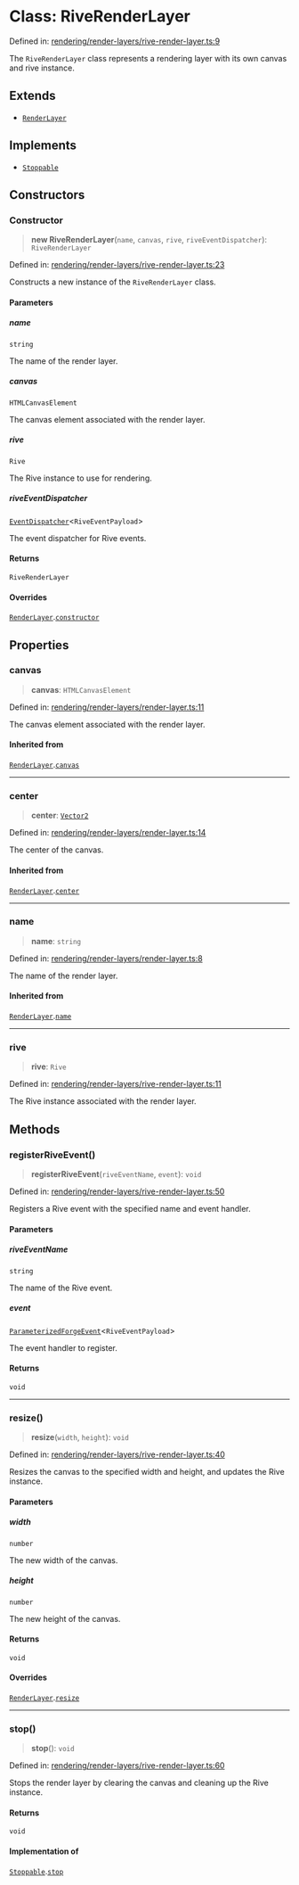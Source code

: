 # Class: RiveRenderLayer

Defined in: [rendering/render-layers/rive-render-layer.ts:9](https://github.com/Forge-Game-Engine/Forge/blob/7a38cd584d26e8fac97f61bf2359fb32ea34a7fc/src/rendering/render-layers/rive-render-layer.ts#L9)

The `RiveRenderLayer` class represents a rendering layer with its own canvas and rive instance.

## Extends

- [`RenderLayer`](RenderLayer.md)

## Implements

- [`Stoppable`](../interfaces/Stoppable.md)

## Constructors

### Constructor

> **new RiveRenderLayer**(`name`, `canvas`, `rive`, `riveEventDispatcher`): `RiveRenderLayer`

Defined in: [rendering/render-layers/rive-render-layer.ts:23](https://github.com/Forge-Game-Engine/Forge/blob/7a38cd584d26e8fac97f61bf2359fb32ea34a7fc/src/rendering/render-layers/rive-render-layer.ts#L23)

Constructs a new instance of the `RiveRenderLayer` class.

#### Parameters

##### name

`string`

The name of the render layer.

##### canvas

`HTMLCanvasElement`

The canvas element associated with the render layer.

##### rive

`Rive`

The Rive instance to use for rendering.

##### riveEventDispatcher

[`EventDispatcher`](EventDispatcher.md)\<`RiveEventPayload`\>

The event dispatcher for Rive events.

#### Returns

`RiveRenderLayer`

#### Overrides

[`RenderLayer`](RenderLayer.md).[`constructor`](RenderLayer.md#constructor)

## Properties

### canvas

> **canvas**: `HTMLCanvasElement`

Defined in: [rendering/render-layers/render-layer.ts:11](https://github.com/Forge-Game-Engine/Forge/blob/7a38cd584d26e8fac97f61bf2359fb32ea34a7fc/src/rendering/render-layers/render-layer.ts#L11)

The canvas element associated with the render layer.

#### Inherited from

[`RenderLayer`](RenderLayer.md).[`canvas`](RenderLayer.md#canvas)

***

### center

> **center**: [`Vector2`](Vector2.md)

Defined in: [rendering/render-layers/render-layer.ts:14](https://github.com/Forge-Game-Engine/Forge/blob/7a38cd584d26e8fac97f61bf2359fb32ea34a7fc/src/rendering/render-layers/render-layer.ts#L14)

The center of the canvas.

#### Inherited from

[`RenderLayer`](RenderLayer.md).[`center`](RenderLayer.md#center)

***

### name

> **name**: `string`

Defined in: [rendering/render-layers/render-layer.ts:8](https://github.com/Forge-Game-Engine/Forge/blob/7a38cd584d26e8fac97f61bf2359fb32ea34a7fc/src/rendering/render-layers/render-layer.ts#L8)

The name of the render layer.

#### Inherited from

[`RenderLayer`](RenderLayer.md).[`name`](RenderLayer.md#name)

***

### rive

> **rive**: `Rive`

Defined in: [rendering/render-layers/rive-render-layer.ts:11](https://github.com/Forge-Game-Engine/Forge/blob/7a38cd584d26e8fac97f61bf2359fb32ea34a7fc/src/rendering/render-layers/rive-render-layer.ts#L11)

The Rive instance associated with the render layer.

## Methods

### registerRiveEvent()

> **registerRiveEvent**(`riveEventName`, `event`): `void`

Defined in: [rendering/render-layers/rive-render-layer.ts:50](https://github.com/Forge-Game-Engine/Forge/blob/7a38cd584d26e8fac97f61bf2359fb32ea34a7fc/src/rendering/render-layers/rive-render-layer.ts#L50)

Registers a Rive event with the specified name and event handler.

#### Parameters

##### riveEventName

`string`

The name of the Rive event.

##### event

[`ParameterizedForgeEvent`](ParameterizedForgeEvent.md)\<`RiveEventPayload`\>

The event handler to register.

#### Returns

`void`

***

### resize()

> **resize**(`width`, `height`): `void`

Defined in: [rendering/render-layers/rive-render-layer.ts:40](https://github.com/Forge-Game-Engine/Forge/blob/7a38cd584d26e8fac97f61bf2359fb32ea34a7fc/src/rendering/render-layers/rive-render-layer.ts#L40)

Resizes the canvas to the specified width and height, and updates the Rive instance.

#### Parameters

##### width

`number`

The new width of the canvas.

##### height

`number`

The new height of the canvas.

#### Returns

`void`

#### Overrides

[`RenderLayer`](RenderLayer.md).[`resize`](RenderLayer.md#resize)

***

### stop()

> **stop**(): `void`

Defined in: [rendering/render-layers/rive-render-layer.ts:60](https://github.com/Forge-Game-Engine/Forge/blob/7a38cd584d26e8fac97f61bf2359fb32ea34a7fc/src/rendering/render-layers/rive-render-layer.ts#L60)

Stops the render layer by clearing the canvas and cleaning up the Rive instance.

#### Returns

`void`

#### Implementation of

[`Stoppable`](../interfaces/Stoppable.md).[`stop`](../interfaces/Stoppable.md#stop)
